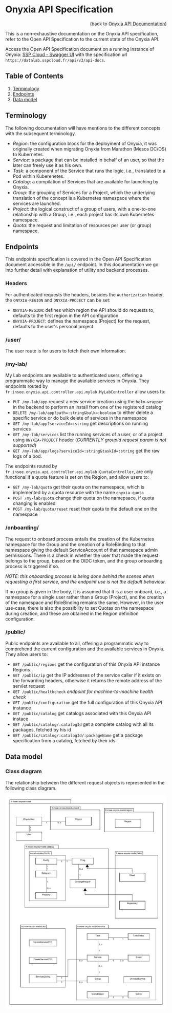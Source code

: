 # Onyxia API Specification
<p style="text-align: right;"> (back to <a href='./README.md'>Onyxia API Documentation</a>) <p>

This is a non-exhaustive documentation on the Onyxia API specification, refer to the Open API Specification to the current state of the Onyxia API.

Access the Open API Specification document on a running instance of Onyxia: [SSP Cloud - Swagger UI](https://datalab.sspcloud.fr/api/swagger-ui/index.html?configUrl=https://datalab.sspcloud.fr/api/v3/api-docs) with the specification url `https://datalab.sspcloud.fr/api/v3/api-docs`.

## Table of Contents
1. [Terminology](#terminology)
2. [Endpoints](#endpoints)
3. [Data model](#data-model)

## Terminology

The following documentation will have mentions to the different concepts with the subsequent terminology.  
- *Region*: the configuration block for the deployment of Onyxia, it was originally created when migrating Onyxia from Marathon (Mesos DC/OS) to Kubernetes.
- *Service*: a package that can be installed in behalf of an user, so that the later can freely use it as his own.
- *Task*: a component of the Service that runs the logic, i.e., translated to a Pod within Kuberenetes.
- *Catalog*: a compilation of Services that are available for launching by Onyxia.
- *Group*: the grouping of Services for a Project, which the underlying translation of the concept is a Kubernetes namespace where the services are launched.
- *Project*: the logical construct of a group of users, with a one-to-one relationship with a Group, i.e., each project has its own Kubernetes namespace.
- *Quota*: the request and limitation of resources per user (or group) namespace.


## Endpoints 
This endpoints specification is covered in the Open API Specification document accessible in the `/api/` endpoint. In this documentation we go into further detail with explanation of utility and backend processes.

### Headers
For authenticated requests the headers, besides the `Authorization` header, the `ONYXIA-REGION` and `ONYXIA-PROJECT` can be set:
- `ONYXIA-REGION`: defines which region the API should do requests to, defaults to the first region in the API configuration.
- `ONYXIA-PROJECT`: defines the namespace (Project) for the request, defaults to the user's personal project.


### /user/

The user route is for users to fetch their own information.

### /my-lab/
My Lab endpoints are available to authenticated users, offering a programmatic way to manage the available services in Onyxia. They endpoints routed by `fr.insee.onyxia.api.controller.api.mylab.MyLabController` allow users to:
- `PUT /my-lab/app` request a new service creation using the `helm-wrapper` in the backend to perform an install from one of the registered catalog
- `DELETE /my-lab/app?path=:string&bulk=:boolean` to either delete a specific service or do bulk delete of services in the namespace
- `GET /my-lab/app?serviceId=:string` get descriptions on running services
- `GET /my-lab/services` list the running services of a user, or of a project using `ONYXIA-PROJECT` header (*CURRENTLY groupId request param is not supported*)
- `GET /my-lab/app/logs?serviceId=:string&taskId=:string` get the raw logs of a pod.

The endpoints routed by `fr.insee.onyxia.api.controller.api.mylab.QuotaController`, are only functional if a quota feature is set on the Region, and allow users to:
- `GET /my-lab/quota` get their quota on the namespace, which is implemented by a quota resource with the name `onyxia-quota`
- `POST /my-lab/quota` change their quota on the namepsace, if quota changing is enabled
- `POST /my-lab/quota/reset` reset their quota to the default one on the namespace

### /onboarding/

The request to onboard process entails the creation of the Kubernetes namespace for the Group and the creation of a RoleBinding to that namespace giving the default ServiceAccount of that namespace admin permissions. There is a check in whether the user that made the request belongs to the group, based on the OIDC token, and the group onboarding process is triggered if so.

*NOTE: this onboarding process is being done behind the scenes when requesting a first service, and the endpoint use is not the default behaviour.*  

If no group is given in the body, it is assumed that it is a user onboard, i.e., a namespace for a single user rather than a Group (Project), and the creation of the namespace and RoleBinding remains the same. However, in the user use-case, there is also the possibility to set Quotas on the namespace during creation, and these are obtained in the Region definition configuration.


### /public/
Public endpoints are available to all, offering a programmatic way to comprehend the current configuration and the available services in Onyxia. They allow users to:
- `GET /public/regions` get the configuration of this Onyxia API instance Regions
- `GET /public/ip` get the IP addresses of the service caller if it exists on the forwarding headers, otherwise it returns the remote address of the servlet request
- `GET /public/healthcheck` *endpoint for machine-to-machine health check* 
- `GET /public/configuration` get the full configuration of this Onyxia API instance
- `GET /public/catalog` get catalogs associated with this Onyxia API instace
- `GET /public/catalog/:catalogId` get a complete catalog with all its packages, fetched by his id
- `GET /public/catalog/:catalogId/:packageName` get a package specification from a catalog, fetched by their ids

## Data model
### Class diagram
The relationship between the different request objects is represented in the following class diagram.

![failed-to-load-capt](./assets/onyxia-api-model-uml.jpg)

